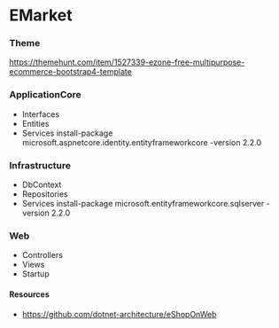 # EMarket

### Theme
https://themehunt.com/item/1527339-ezone-free-multipurpose-ecommerce-bootstrap4-template

### ApplicationCore
- Interfaces
- Entities
- Services
install-package microsoft.aspnetcore.identity.entityframeworkcore -version 2.2.0

### Infrastructure
- DbContext
- Repositories
- Services
install-package microsoft.entityframeworkcore.sqlserver -version 2.2.0

### Web
- Controllers
- Views
- Startup

#### Resources
- https://github.com/dotnet-architecture/eShopOnWeb